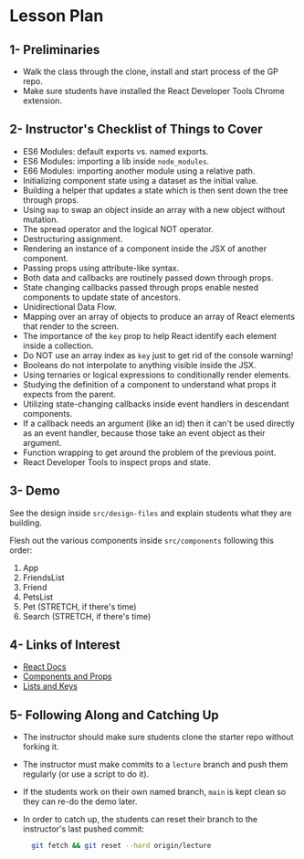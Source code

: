 # Lesson Plan

## 1- Preliminaries

* Walk the class through the clone, install and start process of the GP repo.
* Make sure students have installed the React Developer Tools Chrome extension.

## 2- Instructor's Checklist of Things to Cover

* ES6 Modules: default exports vs. named exports.
* ES6 Modules: importing a lib inside `node_modules`.
* E66 Modules: importing another module using a relative path.
* Initializing component state using a dataset as the initial value.
* Building a helper that updates a state which is then sent down the tree through props.
* Using `map` to swap an object inside an array with a new object without mutation.
* The spread operator and the logical NOT operator.
* Destructuring assignment.
* Rendering an instance of a component inside the JSX of another component.
* Passing props using attribute-like syntax.
* Both data and callbacks are routinely passed down through props.
* State changing callbacks passed through props enable nested components to update state of ancestors.
* Unidirectional Data Flow.
* Mapping over an array of objects to produce an array of React elements that render to the screen.
* The importance of the `key` prop to help React identify each element inside a collection.
* Do NOT use an array index as `key` just to get rid of the console warning!
* Booleans do not interpolate to anything visible inside the JSX.
* Using ternaries or logical expressions to conditionally render elements.
* Studying the definition of a component to understand what props it expects from the parent.
* Utilizing state-changing callbacks inside event handlers in descendant components.
* If a callback needs an argument (like an id) then it can't be used directly as an event handler, because those take an event object as their argument.
* Function wrapping to get around the problem of the previous point.
* React Developer Tools to inspect props and state.

## 3- Demo

See the design inside `src/design-files` and explain students what they are building.

Flesh out the various components inside `src/components` following this order:

1. App
2. FriendsList
3. Friend
4. PetsList
5. Pet (STRETCH, if there's time)
6. Search (STRETCH, if there's time)

## 4- Links of Interest

* [React Docs](https://reactjs.org/docs/getting-started.html)
* [Components and Props](https://reactjs.org/docs/components-and-props.html)
* [Lists and Keys](https://reactjs.org/docs/lists-and-keys.html)

## 5- Following Along and Catching Up

* The instructor should make sure students clone the starter repo without forking it.
* The instructor must make commits to a `lecture` branch and push them regularly (or use a script to do it).
* If the students work on their own named branch, `main` is kept clean so they can re-do the demo later.
* In order to catch up, the students can reset their branch to the instructor's last pushed commit:

  ```bash
    git fetch && git reset --hard origin/lecture
  ```
